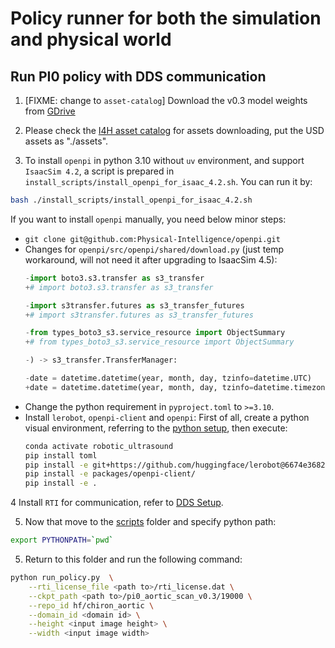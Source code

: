 # Policy runner for both the simulation and physical world

## Run PI0 policy with DDS communication
1. [FIXME: change to `asset-catalog`] Download the v0.3 model weights from [GDrive](https://drive.google.com/drive/folders/1sL4GAETSMbxxcefsTsOkX7wXkTsbDqhW?usp=sharing)

2. Please check the [I4H asset catalog](https://github.com/isaac-for-healthcare/i4h-asset-catalog) for assets downloading, put the USD assets as "./assets".

3. To install `openpi` in python 3.10 without `uv` environment, and support `IsaacSim 4.2`, a script is prepared in `install_scripts/install_openpi_for_isaac_4.2.sh`. You can run it by:
```sh
bash ./install_scripts/install_openpi_for_isaac_4.2.sh
```

If you want to install `openpi` manually, you need below minor steps:

- `git clone git@github.com:Physical-Intelligence/openpi.git`
- Changes for `openpi/src/openpi/shared/download.py` (just temp workaround, will not need it after upgrading to IsaacSim 4.5):
  ```py
  -import boto3.s3.transfer as s3_transfer
  +# import boto3.s3.transfer as s3_transfer

  -import s3transfer.futures as s3_transfer_futures
  +# import s3transfer.futures as s3_transfer_futures

  -from types_boto3_s3.service_resource import ObjectSummary
  +# from types_boto3_s3.service_resource import ObjectSummary

  -) -> s3_transfer.TransferManager:

  -date = datetime.datetime(year, month, day, tzinfo=datetime.UTC)
  +date = datetime.datetime(year, month, day, tzinfo=datetime.timezone.utc)
  ```
- Change the python requirement in `pyproject.toml` to `>=3.10`.
- Install `lerobot`, `openpi-client` and `openpi`:
  First of all, create a python visual environment, referring to the [python setup](../README.md), then execute:
  ```sh
  conda activate robotic_ultrasound
  pip install toml
  pip install -e git+https://github.com/huggingface/lerobot@6674e368249472c91382eb54bb8501c94c7f0c56#egg=lerobot
  pip install -e packages/openpi-client/
  pip install -e .
  ```

4 Install `RTI` for communication, refer to [DDS Setup](../README.md).

5. Now that move to the [scripts](../) folder and specify python path:
```sh
export PYTHONPATH=`pwd`
```

5. Return to this folder and run the following command:
```sh
python run_policy.py  \
    --rti_license_file <path to>/rti_license.dat \
    --ckpt_path <path to>/pi0_aortic_scan_v0.3/19000 \
    --repo_id hf/chiron_aortic \
    --domain_id <domain id> \
    --height <input image height> \
    --width <input image width>
```
